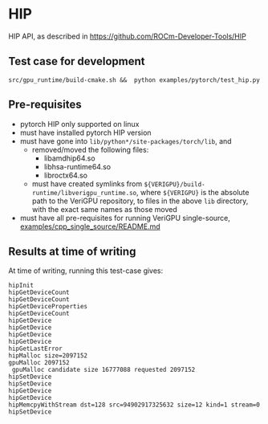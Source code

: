 # HIP

HIP API, as described in https://github.com/ROCm-Developer-Tools/HIP

## Test case for development

```
src/gpu_runtime/build-cmake.sh &&  python examples/pytorch/test_hip.py
```

## Pre-requisites

- pytorch HIP only supported on linux
- must have installed pytorch HIP version
- must have gone into `lib/python*/site-packages/torch/lib`, and
    - removed/moved the following files:
        - libamdhip64.so
        - libhsa-runtime64.so
        - libroctx64.so
    - must have created symlinks from `${VERIGPU}/build-runtime/libverigpu_runtime.so`, where `${VERIGPU}` is the absolute path to the VeriGPU repository, to files in the above `lib` directory, with the exact same names as those moved
- must have all pre-requisites for running VeriGPU single-source, [examples/cpp_single_source/README.md](/examples/cpp_single_source/README.md)

## Results at time of writing

At time of writing, running this test-case gives:
```
hipInit
hipGetDeviceCount
hipGetDeviceCount
hipGetDeviceProperties
hipGetDeviceCount
hipGetDevice
hipGetDevice
hipGetDevice
hipGetDevice
hipGetLastError
hipMalloc size=2097152
gpuMalloc 2097152
 gpuMalloc candidate size 16777088 requested 2097152
hipSetDevice
hipSetDevice
hipGetDevice
hipGetDevice
hipMemcpyWithStream dst=128 src=94902917325632 size=12 kind=1 stream=0
hipSetDevice
```
